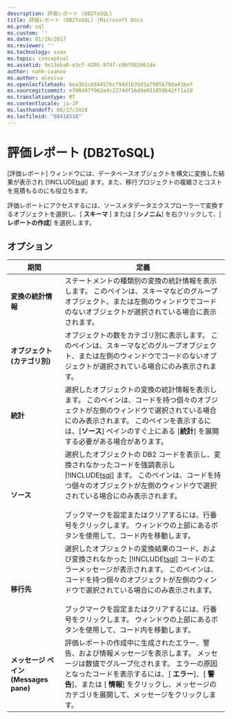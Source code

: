 ```yaml
---
description: 評価レポート (DB2ToSQL)
title: 評価レポート (DB2ToSQL) |Microsoft Docs
ms.prod: sql
ms.custom: ''
ms.date: 01/19/2017
ms.reviewer: ''
ms.technology: ssma
ms.topic: conceptual
ms.assetid: 9e13eba0-e3cf-4205-974f-c00f982061de
author: nahk-ivanov
ms.author: alexiva
ms.openlocfilehash: bea3b1c684457bc794d1b35d3a7985b79da41bef
ms.sourcegitcommit: e700497f962e4c2274df16d9e651059b42ff1a10
ms.translationtype: MT
ms.contentlocale: ja-JP
ms.lasthandoff: 08/17/2020
ms.locfileid: "88418518"
---
```

# <a name="assessment-report-db2tosql"></a>評価レポート (DB2ToSQL)
[評価レポート] ウィンドウには、データベースオブジェクトを構文に変換した結果が表示され [!INCLUDE[tsql](../../includes/tsql-md.md)] ます。また、移行プロジェクトの複雑さとコストを見積もるのにも役立ちます。  
  
評価レポートにアクセスするには、ソースメタデータエクスプローラーで変換するオブジェクトを選択し、[ **スキーマ** ] または [ **シノニム**] を右クリックして、[ **レポートの作成**] を選択します。  
  
## <a name="options"></a>オプション  
  
|期間|定義|  
|-|-|  
|**変換の統計情報**|ステートメントの種類別の変換の統計情報を表示します。 このペインは、スキーマなどのグループオブジェクト、または左側のウィンドウでコードのないオブジェクトが選択されている場合に表示されます。|  
|**オブジェクト (カテゴリ別)**|オブジェクトの数をカテゴリ別に表示します。 このペインは、スキーマなどのグループオブジェクト、または左側のウィンドウでコードのないオブジェクトが選択されている場合にのみ表示されます。|  
|**統計**|選択したオブジェクトの変換の統計情報を表示します。 このペインは、コードを持つ個々のオブジェクトが左側のウィンドウで選択されている場合にのみ表示されます。 このペインを表示するには、[**ソース**] ペインのすぐ上にある [**統計**] を展開する必要がある場合があります。|  
|**ソース**|選択したオブジェクトの DB2 コードを表示し、変換されなかったコードを強調表示し [!INCLUDE[tsql](../../includes/tsql-md.md)] ます。 このペインは、コードを持つ個々のオブジェクトが左側のウィンドウで選択されている場合にのみ表示されます。<br /><br />ブックマークを設定またはクリアするには、行番号をクリックします。 ウィンドウの上部にあるボタンを使用して、コード内を移動します。|  
|**移行先**|選択したオブジェクトの変換結果のコード、および変換されなかった [!INCLUDE[tsql](../../includes/tsql-md.md)] コードのエラーメッセージが表示されます。 このペインは、コードを持つ個々のオブジェクトが左側のウィンドウで選択されている場合にのみ表示されます。<br /><br />ブックマークを設定またはクリアするには、行番号をクリックします。 ウィンドウの上部にあるボタンを使用して、コード内を移動します。|  
|**メッセージ ペイン (Messages pane)**|評価レポートの作成中に生成されたエラー、警告、および情報メッセージを表示します。 メッセージは数値でグループ化されます。 エラーの原因となったコードを表示するには、[ **エラー**]、[ **警告**]、または [ **情報**] をクリックし、メッセージのカテゴリを展開して、メッセージをクリックします。|  
  
